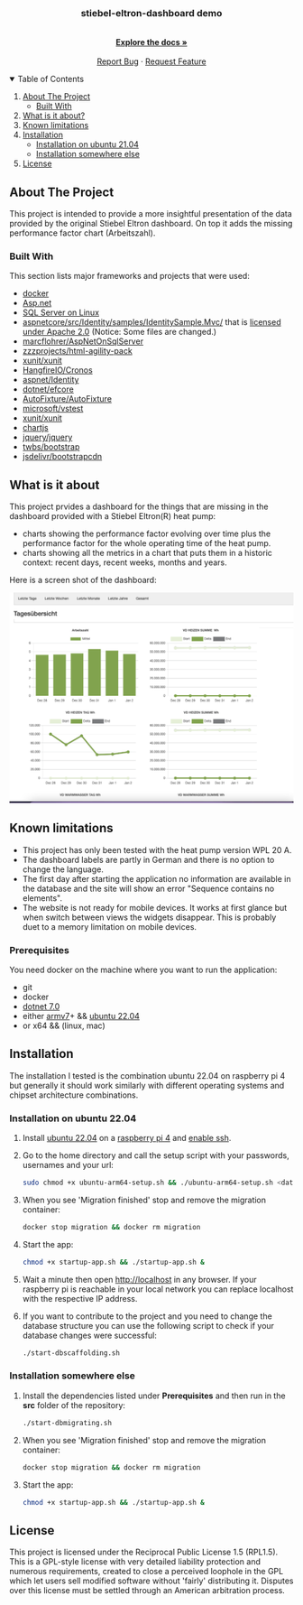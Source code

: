 <!--
*** Thanks for checking out the Best-README-Template. If you have a suggestion
*** that would make this better, please fork the repo and create a pull request
*** or simply open an issue with the tag "enhancement".
*** Thanks again! Now go create something AMAZING! :D
-->
<!-- PROJECT SHIELDS -->
<!--
*** I'm using markdown "reference style" links for readability.
*** Reference links are enclosed in brackets [ ] instead of parentheses ( ).
*** See the bottom of this document for the declaration of the reference variables
*** for contributors-url, forks-url, etc. This is an optional, concise syntax you may use.
*** https://www.markdownguide.org/basic-syntax/#reference-style-links
-->

<br />

  <h3 align="center">stiebel-eltron-dashboard demo</h3>

  <p align="center">
    <br />
    <a href="https://github.com/marcflohrer/AspNetOnSqlServer"><strong>Explore the docs »</strong></a>
    <br />
    <br />
    <a href="https://github.com/marcflohrer/AspNetOnSqlServer/issues/new/choose">Report Bug</a>
    ·
    <a href="https://github.com/marcflohrer/AspNetOnSqlServer/issues">Request Feature</a>
  </p>
</p>

<!-- TABLE OF CONTENTS -->
<details open="open">
  <summary>Table of Contents</summary>
  <ol>
    <li>
      <a href="#about-the-project">About The Project</a>
      <ul>
        <li><a href="#built-with">Built With</a></li>
      </ul>
    </li>
    <li><a href="#what-is-it-about">What is it about?</a></li>
    <li><a href="#known-limitations">Known limitations</a></li>
    <li><a href="#installation">Installation</a>
      <ul>
        <li><a href="#prerequisites">Installation on ubuntu 21.04</a></li>
        <li><a href="#installation">Installation somewhere else</a></li>
      </ul>
    </li>
    <li><a href="#license">License</a></li>
  </ol>
</details>

<!-- ABOUT THE PROJECT -->
## About The Project

This project is intended to provide a more insightful presentation of the data provided by the original Stiebel Eltron dashboard.
On top it adds the missing performance factor chart (Arbeitszahl).

### Built With

This section lists major frameworks and projects that were used:

* [docker](https://docs.docker.com/)
* [Asp.net](https://dotnet.microsoft.com/apps/aspnet)
* [SQL Server on Linux](https://docs.microsoft.com/en-us/sql/linux/sql-server-linux-overview?view=sql-server-ver15)
* [aspnetcore/src/Identity/samples/IdentitySample.Mvc/](https://github.com/dotnet/aspnetcore/tree/main/src/Identity/samples/IdentitySample.Mvc) that is [licensed under Apache 2.0](legal/aspnetcore/LICENSE) (Notice: Some files are changed.)
* [marcflohrer/AspNetOnSqlServer](https://github.com/marcflohrer/AspNetOnSqlServer)
* [zzzprojects/html-agility-pack](https://github.com/zzzprojects/html-agility-pack)
* [xunit/xunit](https://github.com/xunit/xunit)
* [HangfireIO/Cronos](https://github.com/HangfireIO/Cronos)
* [aspnet/Identity](https://github.com/aspnet/Identity)
* [dotnet/efcore](https://github.com/dotnet/efcore)
* [AutoFixture/AutoFixture](https://github.com/AutoFixture/AutoFixture)
* [microsoft/vstest](https://github.com/microsoft/vstest)
* [xunit/xunit](https://github.com/xunit/xunit)
* [chartjs](https://github.com/chartjs)
* [jquery/jquery](https://github.com/jquery/jquery)
* [twbs/bootstrap](https://github.com/twbs/bootstrap)
* [jsdelivr/bootstrapcdn](https://github.com/jsdelivr/bootstrapcdn)

## What is it about

This project prvides a dashboard for the things that are missing in the dashboard provided with a Stiebel Eltron(R) heat pump:

* charts showing the performance factor evolving over time plus the performance factor for the whole operating time of the heat pump.
* charts showing all the metrics in a chart that puts them in a historic context: recent days, recent weeks, months and years.

Here is a screen shot of the dashboard:

<img src="src/stiebel-eltron-dashboard.png" alt="Screenshot of the dashboard" style="width:800px;"/>

## Known limitations

* This project has only been tested with the heat pump version WPL 20 A.
* The dashboard labels are partly in German and there is no option to change the language.
* The first day after starting the application no information are available in the database and the site will show an error "Sequence contains no elements".
* The website is not ready for mobile devices. It works at first glance but when switch between views the widgets disappear. This is probably duet to a memory limitation on mobile devices.

### Prerequisites

You need docker on the machine where you want to run the application:

* git
* docker
* [dotnet 7.0](https://dotnet.microsoft.com/download/dotnet/7.0)
* either [armv7](https://en.wikipedia.org/wiki/ARM_architecture)+ && [ubuntu 22.04](https://ubuntu.com/download/desktop?version=22.04&architecture=amd64)
* or x64 && (linux, mac)

## Installation

The installation I tested is the combination ubuntu 22.04 on raspberry pi 4 but generally it should work similarly with different operating systems and chipset architecture combinations.

### Installation on ubuntu 22.04

1. Install [ubuntu 22.04](https://ubuntu.com/download/desktop?version=22.04&architecture=amd64) on a [raspberry pi 4](https://www.raspberrypi.org/products/raspberry-pi-4-model-b/) and [enable ssh](https://linuxhint.com/install_ubuntu_ssh_headless_raspberry_pi_4/).

2. Go to the home directory and call the setup script with your passwords, usernames and your url:

   ```sh
   sudo chmod +x ubuntu-arm64-setup.sh && ./ubuntu-arm64-setup.sh <databasepassword> <serviceweltusername> <serviceweltpassword> <servicewelturl>
   ```

3. When you see 'Migration finished' stop and remove the migration container:

   ```sh
   docker stop migration && docker rm migration
   ```

4. Start the app:

   ```sh
   chmod +x startup-app.sh && ./startup-app.sh &
   ```

5. Wait a minute then open [http://localhost](http://localhost) in any browser. If your raspberry pi is reachable in your local network you can replace localhost with the respective IP address.

6. If you want to contribute to the project and you need to change the database structure you can use the following script to check if your database changes were successful:

   ```sh
   ./start-dbscaffolding.sh
   ```

### Installation somewhere else

1. Install the dependencies listed under **Prerequisites** and then run in the **src** folder of the repository:

   ```sh
   ./start-dbmigrating.sh
   ```

2. When you see 'Migration finished' stop and remove the migration container:

   ```sh
   docker stop migration && docker rm migration
   ```

3. Start the app:

   ```sh
   chmod +x startup-app.sh && ./startup-app.sh &
   ```

## License

This project is licensed under the Reciprocal Public License 1.5 (RPL1.5). This is a GPL-style license with very detailed liability protection and numerous requirements, created to close a perceived loophole in the GPL which let users sell modified software without 'fairly' distributing it. Disputes over this license must be settled through an American arbitration process.

